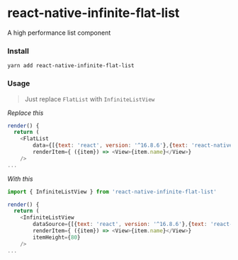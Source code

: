 # react-native-infinite-flat-list
A high performance list component

### Install

`yarn add react-native-infinite-flat-list`

### Usage

> Just replace `FlatList` with `InfiniteListView`

*Replace this*

```javascript
render() {
  return (
    <FlatList
        data={[{text: 'react', version: '^16.8.6'},{text: 'react-native', version: '^0.59.5'}]}
        renderItem={ ({item}) => <View>{item.name}</View>}
    />
...
```

*With this*

```javascript
import { InfiniteListView } from 'react-native-infinite-flat-list'

render() {
  return (
    <InfiniteListView
        dataSource={[{text: 'react', version: '^16.8.6'},{text: 'react-native', version: '^0.59.5'}]}
        renderItem={ ({item}) => <View>{item.name}</View>}
        itemHeight={80}
    />
...
```